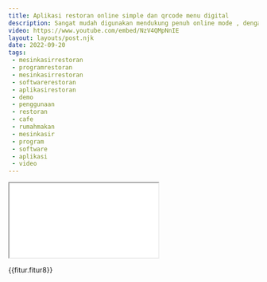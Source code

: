```yaml
---
title: Aplikasi restoran online simple dan qrcode menu digital
description: Sangat mudah digunakan mendukung penuh online mode , dengan qrcode menu digital dan whatsapp order.
video: https://www.youtube.com/embed/NzV4QMpNnIE
layout: layouts/post.njk
date: 2022-09-20
tags:
 - mesinkasirrestoran
 - programrestoran
 - mesinkasirrestoran
 - softwarerestoran
 - aplikasirestoran
 - demo
 - penggunaan
 - restoran
 - cafe
 - rumahmakan
 - mesinkasir
 - program
 - software
 - aplikasi
 - video
---
```


<div class="video">
<iframe src="{{video}}" title="{{title}}"></iframe>
</div>


{{fitur.fitur8}}

